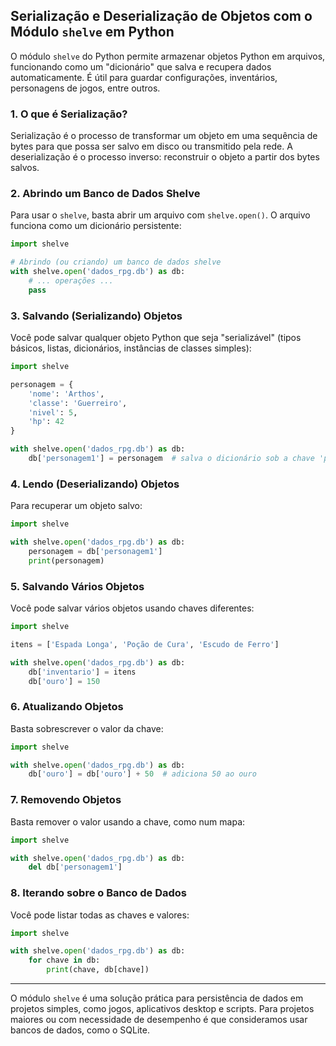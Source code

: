 ## Serialização e Deserialização de Objetos com o Módulo `shelve` em Python

O módulo `shelve` do Python permite armazenar objetos Python em arquivos, funcionando como um "dicionário" que salva e recupera dados automaticamente. É útil para guardar configurações, inventários, personagens de jogos, entre outros.

### 1. O que é Serialização?

Serialização é o processo de transformar um objeto em uma sequência de bytes para que possa ser salvo em disco ou transmitido pela rede. A deserialização é o processo inverso: reconstruir o objeto a partir dos bytes salvos.

### 2. Abrindo um Banco de Dados Shelve

Para usar o `shelve`, basta abrir um arquivo com `shelve.open()`. O arquivo funciona como um dicionário persistente:

```python
import shelve

# Abrindo (ou criando) um banco de dados shelve
with shelve.open('dados_rpg.db') as db:
	# ... operações ...
	pass
```

### 3. Salvando (Serializando) Objetos

Você pode salvar qualquer objeto Python que seja "serializável" (tipos básicos, listas, dicionários, instâncias de classes simples):

```python
import shelve

personagem = {
	'nome': 'Arthos',
	'classe': 'Guerreiro',
	'nivel': 5,
	'hp': 42
}

with shelve.open('dados_rpg.db') as db:
	db['personagem1'] = personagem  # salva o dicionário sob a chave 'personagem1'
```

### 4. Lendo (Deserializando) Objetos

Para recuperar um objeto salvo:

```python
import shelve

with shelve.open('dados_rpg.db') as db:
	personagem = db['personagem1']
	print(personagem)
```

### 5. Salvando Vários Objetos

Você pode salvar vários objetos usando chaves diferentes:

```python
import shelve

itens = ['Espada Longa', 'Poção de Cura', 'Escudo de Ferro']

with shelve.open('dados_rpg.db') as db:
	db['inventario'] = itens
	db['ouro'] = 150
```

### 6. Atualizando Objetos

Basta sobrescrever o valor da chave:

```python
import shelve

with shelve.open('dados_rpg.db') as db:
	db['ouro'] = db['ouro'] + 50  # adiciona 50 ao ouro
```

### 7. Removendo Objetos

Basta remover o valor usando a chave, como num mapa:

```python
import shelve

with shelve.open('dados_rpg.db') as db:
	del db['personagem1']
```

### 8. Iterando sobre o Banco de Dados

Você pode listar todas as chaves e valores:

```python
import shelve

with shelve.open('dados_rpg.db') as db:
	for chave in db:
		print(chave, db[chave])
```

---

O módulo `shelve` é uma solução prática para persistência de dados em projetos simples, como jogos, aplicativos desktop e scripts. Para projetos maiores ou com necessidade de desempenho é que consideramos usar bancos de dados, como o SQLite.
